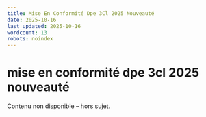 ```yaml
---
title: Mise En Conformité Dpe 3Cl 2025 Nouveauté
date: 2025-10-16
last_updated: 2025-10-16
wordcount: 13
robots: noindex
---
```


# mise en conformité dpe 3cl 2025 nouveauté

Contenu non disponible – hors sujet.